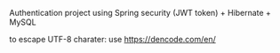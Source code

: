 Authentication project using Spring security (JWT token) + Hibernate + MySQL

to escape UTF-8 charater: use https://dencode.com/en/
